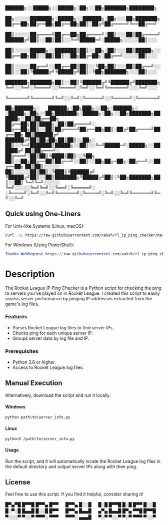 
██████╗░░█████╗░░█████╗░██╗░░██╗███████╗████████╗  ██╗░░░░░███████╗░█████╗░░██████╗░██╗░░░██╗███████╗
██╔══██╗██╔══██╗██╔══██╗██║░██╔╝██╔════╝╚══██╔══╝  ██║░░░░░██╔════╝██╔══██╗██╔════╝░██║░░░██║██╔════╝
██████╔╝██║░░██║██║░░╚═╝█████═╝░█████╗░░░░░██║░░░  ██║░░░░░█████╗░░███████║██║░░██╗░██║░░░██║█████╗░░
██╔══██╗██║░░██║██║░░██╗██╔═██╗░██╔══╝░░░░░██║░░░  ██║░░░░░██╔══╝░░██╔══██║██║░░╚██╗██║░░░██║██╔══╝░░
██║░░██║╚█████╔╝╚█████╔╝██║░╚██╗███████╗░░░██║░░░  ███████╗███████╗██║░░██║╚██████╔╝╚██████╔╝███████╗
╚═╝░░╚═╝░╚════╝░░╚════╝░╚═╝░░╚═╝╚══════╝░░░╚═╝░░░  ╚══════╝╚══════╝╚═╝░░╚═╝░╚═════╝░░╚═════╝░╚══════╝

██╗██████╗░  ██████╗░██╗███╗░░██╗░██████╗░  ░█████╗░██╗░░██╗███████╗░█████╗░██╗░░██╗███████╗██████╗░
██║██╔══██╗  ██╔══██╗██║████╗░██║██╔════╝░  ██╔══██╗██║░░██║██╔════╝██╔══██╗██║░██╔╝██╔════╝██╔══██╗
██║██████╔╝  ██████╔╝██║██╔██╗██║██║░░██╗░  ██║░░╚═╝███████║█████╗░░██║░░╚═╝█████═╝░█████╗░░██████╔╝
██║██╔═══╝░  ██╔═══╝░██║██║╚████║██║░░╚██╗  ██║░░██╗██╔══██║██╔══╝░░██║░░██╗██╔═██╗░██╔══╝░░██╔══██╗
██║██║░░░░░  ██║░░░░░██║██║░╚███║╚██████╔╝  ╚█████╔╝██║░░██║███████╗╚█████╔╝██║░╚██╗███████╗██║░░██║
╚═╝╚═╝░░░░░  ╚═╝░░░░░╚═╝╚═╝░░╚══╝░╚═════╝░  ░╚════╝░╚═╝░░╚═╝╚══════╝░╚════╝░╚═╝░░╚═╝╚══════╝╚═╝░░╚═╝

## Quick using One-Liners
For Unix-like Systems (Linux, macOS):

```bash
curl -sL https://raw.githubusercontent.com/xaksh/rl_ip_ping_checker/main/server_info.py | python -
```

For Windows (Using PowerShell):

```powershell
Invoke-WebRequest https://raw.githubusercontent.com/xaksh/rl_ip_ping_checker/main/server_info.py -OutFile rl_log_parser.py; python rl_log_parser.py; Remove-Item rl_log_parser.py
```

# Description
The Rocket League IP Ping Checker is a Python script for checking the ping to servers you've played on in Rocket League. I created this script to easily assess server performance by pinging IP addresses extracted from the game's log files.

### Features
- Parses Rocket League log files to find server IPs.
- Checks ping for each unique server IP.
- Groups server data by log file and IP.

### Prerequisites
- Python 3.6 or higher.
- Access to Rocket League log files.

## Manual Execution
Alternatively, download the script and run it locally:

#### Windows

`python path\to\server_info.py`

#### Linux

`python3 /path/to/server_info.py`

#### Usage
Run the script, and it will automatically locate the Rocket League log files in the default directory and output server IPs along with their ping.

## License
Feel free to use this script. If you find it helpful, consider sharing it!

█▀▄▀█ █▀▀█ █▀▀▄ █▀▀ 　 █▀▀▄ █░░█ 　 █░█ █▀▀█ █░█ █▀▀ █░░█ 
█░▀░█ █▄▄█ █░░█ █▀▀ 　 █▀▀▄ █▄▄█ 　 ▄▀▄ █▄▄█ █▀▄ ▀▀█ █▀▀█ 
▀░░░▀ ▀░░▀ ▀▀▀░ ▀▀▀ 　 ▀▀▀░ ▄▄▄█ 　 ▀░▀ ▀░░▀ ▀░▀ ▀▀▀ ▀░░▀